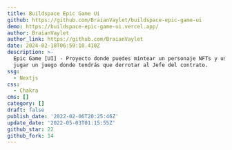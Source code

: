 ```yaml
---
title: Buildspace Epic Game Ui
github: https://github.com/BraianVaylet/buildspace-epic-game-ui
demo: https://buildspace-epic-game-ui.vercel.app/
author: BraianVaylet
author_link: https://github.com/BraianVaylet
date: 2024-02-18T06:59:10.410Z
description: >-
  Epic Game [UI] - Proyecto donde puedes mintear un personaje NFTs y usarlo para
  jugar un juego donde tendrás que derrotar al Jefe del contrato.
ssg:
  - Nextjs
css:
  - Chakra
cms: []
category: []
draft: false
publish_date: '2022-02-06T20:25:46Z'
update_date: '2022-05-03T01:15:55Z'
github_star: 22
github_fork: 14
---
```

